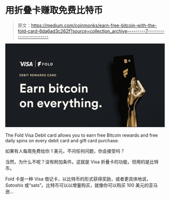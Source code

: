 # 用折叠卡赚取免费比特币

> 原文：<https://medium.com/coinmonks/earn-free-bitcoin-with-the-fold-card-6da6ad3c262f?source=collection_archive---------7----------------------->

![](img/57f063afcbd200ec7e8894224f51b117.png)

The Fold Visa Debit card allows you to earn free Bitcoin rewards and free daily spins on every debit card and gift card purchase.

如果有人每周免费给你 1 美元，不问任何问题，你会接受吗？

当然，为什么不呢？没有附加条件。这就是 Visa 折叠卡的功能，但用的是比特币。

Fold 卡是一种 Visa 借记卡，以比特币的形式获得奖励，或者更具体地说， *Satoshis* 或“sats”。比特币可以以增量购买，就像你可以购买 100 美元的亚马逊…